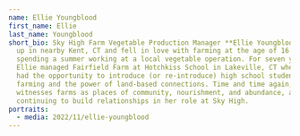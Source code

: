 ```yaml
---
name: Ellie Youngblood
first_name: Ellie
last_name: Youngblood
short_bio: Sky High Farm Vegetable Production Manager **Ellie Youngblood** grew
  up in nearby Kent, CT and fell in love with farming at the age of 16 after
  spending a summer working at a local vegetable operation. For seven years,
  Ellie managed Fairfield Farm at Hotchkiss School in Lakeville, CT where she
  had the opportunity to introduce (or re-introduce) high school students to
  farming and the power of land-based connections. Time and time again, she
  witnesses farms as places of community, nourishment, and abundance, and is
  continuing to build relationships in her role at Sky High.
portraits:
  - media: 2022/11/ellie-youngblood
---
```

